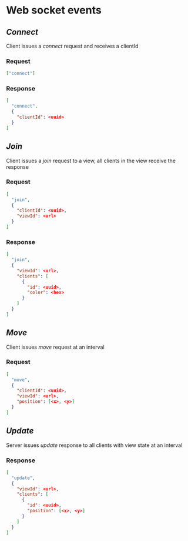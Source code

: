 # Web socket events

## _Connect_

Client issues a _connect_ request and receives a clientId

### Request

```json
["connect"]
```

### Response

```json
[
  "connect",
  {
    "clientId": <uuid>
  }
]
```

## _Join_

Client issues a _join_ request to a view, all clients in the view receive the response

### Request

```json
[
  "join",
  {
    "clientId": <uuid>,
    "viewId": <url>
  }
]
```

### Response

```json
[
  "join",
  {
    "viewId": <url>,
    "clients": [
      {
        "id": <uuid>,
        "color": <hex>
      }
    ]
  }
]
```

## _Move_

Client issues _move_ request at an interval

### Request

```json
[
  "move",
  {
    "clientId": <uuid>,
    "viewId": <url>,
    "position": [<x>, <y>]
  }
]
```

## _Update_

Server issues _update_ response to all clients with view state at an interval

### Response

```json
[
  "update",
  {
    "viewId": <url>,
    "clients": [
      {
        "id": <uuid>,
        "position": [<x>, <y>]
      }
    ]
  }
]
```
